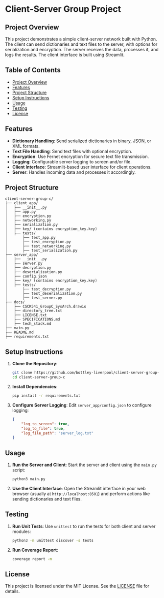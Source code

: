 
# Client-Server Group Project

## Project Overview

This project demonstrates a simple client-server network built with Python. The client can send dictionaries and text files to the server, with options for serialization and encryption. The server receives the data, processes it, and logs the results. The client interface is built using Streamlit.

## Table of Contents

- [Project Overview](#project-overview)
- [Features](#features)
- [Project Structure](#project-structure)
- [Setup Instructions](#setup-instructions)
- [Usage](#usage)
- [Testing](#testing)
- [License](#license)

## Features

- **Dictionary Handling**: Send serialized dictionaries in binary, JSON, or XML formats.
- **Text File Handling**: Send text files with optional encryption.
- **Encryption**: Use Fernet encryption for secure text file transmission.
- **Logging**: Configurable server logging to screen and/or file.
- **Client Interface**: Streamlit-based user interface for client operations.
- **Server**: Handles incoming data and processes it accordingly.

## Project Structure

```
client-server-group-c/
├── client_app/
│   ├── __init__.py
│   ├── app.py
│   ├── encryption.py
│   ├── networking.py
│   ├── serialization.py
│   ├── key/ (contains encryption_key.key)
│   ├── tests/ 
│       ├── test_app.py
│       ├── test_encryption.py
│       ├── test_networking.py
│       ├── test_serialization.py
├── server_app/
│   ├── __init__.py
│   ├── server.py
│   ├── decryption.py
│   ├── deserialization.py
│   ├── config.json
│   ├── key/ (contains encryption_key.key)
│   ├── tests/ 
│       ├── test_decryption.py
│       ├── test_deserialization.py
│       ├── test_server.py
├── docs/
│   ├── CSCK541_GroupC_SysArch.drawio
│   ├── directory_tree.txt
│   ├── LICENSE.txt
│   ├── SPECIFICATIONS.md
│   ├── tech_stack.md
├── main.py
├── README.md
├── requirements.txt
```

## Setup Instructions

1. **Clone the Repository**:
    ```bash
    git clone https://github.com/bottley-liverpool/client-server-group-c.git
    cd client-server-group-c
    ```

2. **Install Dependencies**:
    ```bash
    pip install -r requirements.txt
    ```

3. **Configure Server Logging**:
    Edit `server_app/config.json` to configure logging:
    ```json
    {
        "log_to_screen": true,
        "log_to_file": true,
        "log_file_path": "server_log.txt"
    }
    ```

## Usage

1. **Run the Server and Client**:
    Start the server and client using the `main.py` script:
    ```bash
    python3 main.py
    ```

2. **Use the Client Interface**:
    Open the Streamlit interface in your web browser (usually at `http://localhost:8501`) and perform actions like sending dictionaries and text files.

## Testing

1. **Run Unit Tests**:
    Use `unittest` to run the tests for both client and server modules:
    ```bash
    python3 -m unittest discover -s tests
    ```
2. **Run Coverage Report**:
    ```bash
    coverage report -m
    ```

## License

This project is licensed under the MIT License. See the [LICENSE](docs/LICENSE.md) file for details.